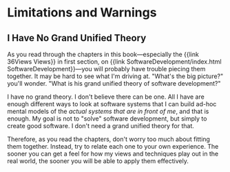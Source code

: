 # Limitations and Warnings

## I Have No Grand Unified Theory

As you read through the chapters in this book—especially the {{link 36Views Views}} in first section, on {{link SoftwareDevelopment/index.html SoftwareDevelopment}}—you will probably have trouble piecing them together. It may be hard to see what I'm driving at. "What's the big picture?" you'll wonder. "What is his grand unified theory of software development?"

I have no grand theory. I don't believe there can be one. All I have are enough different ways to look at software systems that I can build ad-hoc mental models of the *actual systems that are in front of me*, and that is enough. My goal is not to "solve" software development, but simply to create good software. I don't need a grand unified theory for that.

Therefore, as you read the chapters, don't worry too much about fitting them together. Instead, try to relate each one to your own experience. The sooner you can get a feel for how my views and techniques play out in the real world, the sooner you will be able to apply them effectively.

